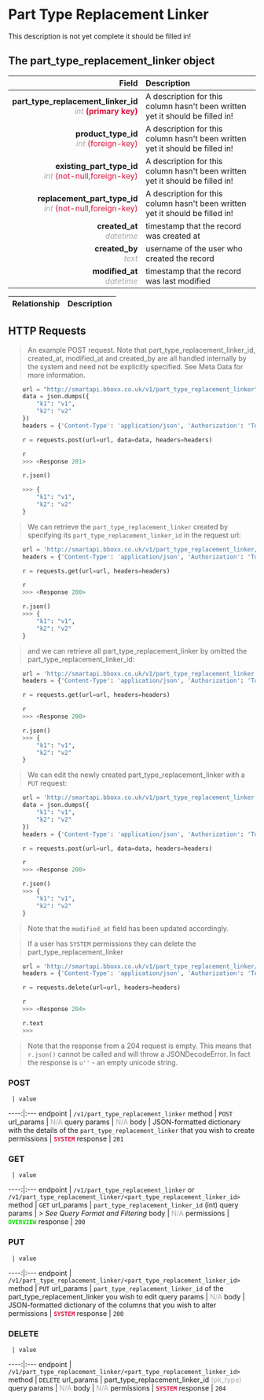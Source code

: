 # Part Type Replacement Linker
This description is not yet complete it should be filled in!


## The part_type_replacement_linker object

Field | Description
------:|:------------
__part_type_replacement_linker_id__ <br><font color="DarkGray">_int_</font> <font color="Crimson">__(primary key)__</font> | A description for this column hasn't been written yet it should be filled in!
__product_type_id__ <br><font color="DarkGray">_int_</font> <font color="Crimson">(foreign-key)</font> | A description for this column hasn't been written yet it should be filled in!
__existing_part_type_id__ <br><font color="DarkGray">_int_</font> <font color="Crimson">(not-null,foreign-key)</font> | A description for this column hasn't been written yet it should be filled in!
__replacement_part_type_id__ <br><font color="DarkGray">_int_</font> <font color="Crimson">(not-null,foreign-key)</font> | A description for this column hasn't been written yet it should be filled in!
__created_at__  <br><font color="DarkGray">_datetime_</font> | timestamp that the record was created at
__created_by__  <br><font color="DarkGray">_text_</font>| username of the user who created the record
__modified_at__ <br><font color="DarkGray">_datetime_</font>| timestamp that the record was last modified


Relationship | Description
-------------:|:------------


## HTTP Requests
> An example POST request. Note that part_type_replacement_linker_id, created_at, modified_at and created_by are all handled internally by the system and need not be explicitly specified. See Meta Data for more information.

```python
    url = "http://smartapi.bboxx.co.uk/v1/part_type_replacement_linker"
    data = json.dumps({
        "k1": "v1",
        "k2": "v2"
    })
    headers = {'Content-Type': 'application/json', 'Authorization': 'Token token=' + <valid_token>}

    r = requests.post(url=url, data=data, headers=headers)

    r
    >>> <Response 201>

    r.json()

    >>> {
        "k1": "v1",
        "k2": "v2"
    }
```

> We can retrieve the `part_type_replacement_linker` created by specifying its `part_type_replacement_linker_id` in the request url:

```python
    url = 'http://smartapi.bboxx.co.uk/v1/part_type_replacement_linker/1'
    headers = {'Content-Type': 'application/json', 'Authorization': 'Token token=' + <valid_token>}

    r = requests.get(url=url, headers=headers)

    r
    >>> <Response 200>

    r.json()
    >>> {
        "k1": "v1",
        "k2": "v2"
    }
```

> and we can retrieve all part_type_replacement_linker by omitted the part_type_replacement_linker_id:

```python
    url = 'http://smartapi.bboxx.co.uk/v1/part_type_replacement_linker'
    headers = {'Content-Type': 'application/json', 'Authorization': 'Token token=' + <valid_token>}

    r = requests.get(url=url, headers=headers)

    r
    >>> <Response 200>

    r.json()
    >>> {
        "k1": "v1",
        "k2": "v2"
    }
```

> We can edit the newly created part_type_replacement_linker with a `PUT` request:

```python
    url = 'http://smartapi.bboxx.co.uk/v1/part_type_replacement_linker'
    data = json.dumps({
        "k1": "v1",
        "k2": "v2"
    })
    headers = {'Content-Type': 'application/json', 'Authorization': 'Token token=' + <valid_token>}

    r = requests.post(url=url, data=data, headers=headers)

    r
    >>> <Response 200>

    r.json()
    >>> {
        "k1": "v1",
        "k2": "v2"
    }
```
> Note that the `modified_at` field has been updated accordingly.

> If a user has `SYSTEM` permissions they can delete the part_type_replacement_linker

```python
    url = 'http://smartapi.bboxx.co.uk/v1/part_type_replacement_linker/1'
    headers = {'Content-Type': 'application/json', 'Authorization': 'Token token=' + <valid_token>}

    r = requests.delete(url=url, headers=headers)

    r
    >>> <Response 204>

    r.text
    >>>
```
> Note that the response from a 204 request is empty. This means that `r.json()` cannot be called and will throw a JSONDecodeError. In fact the response is `u''` - an empty unicode string.


### POST
     | value
 ----:|:---
endpoint | `/v1/part_type_replacement_linker`
method | `POST`
url_params | <font color="DarkGray">N/A</font>
query params | <font color="DarkGray">N/A</font>
body | JSON-formatted dictionary with the details of the `part_type_replacement_linker` that you wish to create
permissions | <font color="Crimson">__`SYSTEM`__</font>
response | `201`

### GET
     | value
 ----:|:---
endpoint | `/v1/part_type_replacement_linker` or `/v1/part_type_replacement_linker/<part_type_replacement_linker_id>`
method | `GET`
url_params | `part_type_replacement_linker_id` (int)
query params | *> See Query Format and Filtering*
body | <font color="DarkGray">N/A</font>
permissions | <font color="Jade">__`OVERVIEW`__</font>
response | `200`

### PUT
     | value
 ----:|:---
endpoint | `/v1/part_type_replacement_linker/<part_type_replacement_linker_id>`
method | `PUT`
url_params | `part_type_replacement_linker_id` of the part_type_replacement_linker you wish to edit
query params | <font color="DarkGray">N/A</font>
body | JSON-formatted dictionary of the columns that you wish to alter
permissions | <font color="Crimson">__`SYSTEM`__</font>
response | `200`

### DELETE
     | value
 ----:|:---
endpoint | `/v1/part_type_replacement_linker/<part_type_replacement_linker_id>`
method | `DELETE`
url_params | part_type_replacement_linker_id <font color="DarkGray">(pk_type)</font>
query params | <font color="DarkGray">N/A</font>
body | <font color="DarkGray">N/A</font>
permissions | <font color="Crimson">__`SYSTEM`__</font>
response | `204`
    